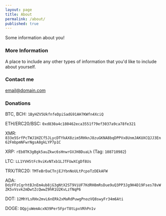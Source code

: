 ```yaml
---
layout: page
title: About
permalink: /about/
published: true
---
```


Some information about you!

### More Information

A place to include any other types of information that you'd like to include about yourself.

### Contact me

[email@domain.com](mailto:email@domain.com)

### Donations

BTC, BCH: `1ByHZV5UkfnfeDpiSadG91AH7KWfn4XciQ`

ETH/ERC20/BSC: `0xd830a4c180462eca3551f79ef3037a9ca78fe321`

XMR: `833e5SrfPcTWJ1HZCf5JLycDTYkAX8zim5RHknJ8zuGKNA8bqDPPVx8UnmJAKUXCQJJ3En62FmbpmNFwrNgsA8gkLYP7p1C`

XRP: `rEb8TK3gBgk5auZkwc6sHnwrGVJH8DuaLh` (Tag: `108710982`)

LTC: `LL1YVH5tFc9viKvNTxb1LJTFUwXCgDf8Us`

TRX/TRC20: `TMTeBrDaCTnjEJYbnNoULtPcpoTzDEkAFW`

ADA: `DdzFFzCqrhtBJnEm4ub8jG3gNtX2ST9ViUF7KdRH8mRsDue9uQ3PP3Jg9H4D19Fses78vWZK5vVsvk2mDwtZcQwwZ9hR1U2KvLzfNqP6`

DOT: `12MhYLsRHx2mvL6nERk2xMaRdPuwgPnozVQ8swyFr34m6Ati`

DOGE: `DQpjuWemAcxN39Per5FprT8tLpxVRhPn1v`
